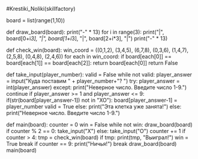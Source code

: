 #Krestiki_Noliki(skillfactory)


board = list(range(1,10))

def draw_board(board):
   print("-" * 13)
   for i in range(3):
      print("|", board[0+i*3], "|", board[1+i*3], "|", board[2+i*3], "|")
      print("-" * 13)

def check_win(board):
   win_coord = ((0,1,2), (3,4,5), (6,7,8), (0,3,6), (1,4,7), (2,5,8), (0,4,8), (2,4,6))
   for each in win_coord:
       if board[each[0]] == board[each[1]] == board[each[2]]:
          return board[each[0]]
   return False

def take_input(player_number):
   valid = False
   while not valid:
      player_answer = input("Куда поставим " + player_number+"? ")
      try:
         player_answer = int(player_answer)
      except:
         print("Неверное число. Введите число 1-9.")
         continue
      if player_answer >= 1 and player_answer <= 9:
         if(str(board[player_answer-1]) not in "XO"):
            board[player_answer-1] = player_number
            valid = True
         else:
            print("Эта клетка уже занята!")
      else:
        print("Неверное число. Введите число 1-9.")

def main(board):
    counter = 0
    win = False
    while not win:
        draw_board(board)
        if counter % 2 == 0:
           take_input("X")
        else:
           take_input("O")
        counter += 1
        if counter > 4:
           tmp = check_win(board)
           if tmp:
              print(tmp, "Выиграл!")
              win = True
              break
        if counter == 9:
            print("Ничья!")
            break
    draw_board(board)
main(board)
 
